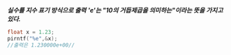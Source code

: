 ***실수를 지수 표기 방식으로 출력***
***'e'는 "10의 거듭제곱을 의미하는"이라는 뜻을 가지고 있다.***
```c
float x = 1.23;
pirntf("%e",&x);
//출력은 1.230000e+00//
```
